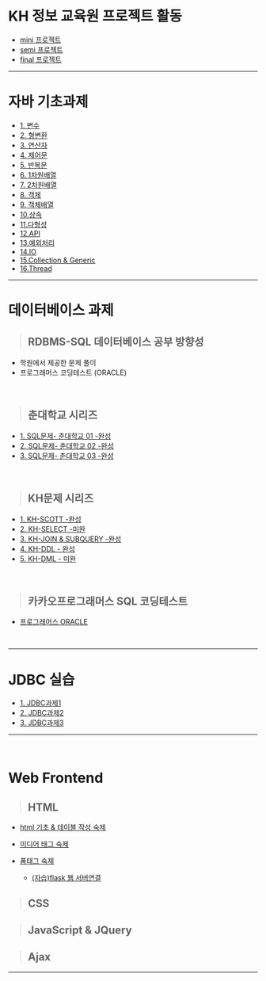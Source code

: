 # KH 정보 교육원 프로젝트 활동
- [mini 프로젝트](./projects/mini)
- [semi 프로젝트](./projects/semi)
- [final 프로젝트](./projects/final)

<hr>

# 자바 기초과제

- [1. 변수](./homework/hw01/1_변수과제)
- [2. 형변환](./homework/hw01/2_형변환과제)
- [3. 연산자](./homework/hw01/3_연산자)
- [4. 제어문](./homework/hw01/4_제어문)
- [5. 반복문](./homework/hw01/5_반복문)
- [6. 1차원배열](./homework/hw01/6_1차원배열/ArrayPractice.java)
- [7. 2차원배열](./homework/hw01/7_2차원배열/DimensionPractice.java)
- [8. 객체](./homework/hw01/8_객체)
- [9. 객체배열](./homework/hw01/9_객체배열)
- [10.상속](./homework/hw01/10_상속)
- [11.다형성](./homework/hw01/11_다형성)
- [12.API](./homework/hw01/12_API)
- [13.예외처리](./homework/hw01/13_예외처리)
- [14.IO](./homework/hw01/14_IO)
- [15.Collection & Generic](./homework/hw01/15_Collection_Generic)
- [16.Thread](./homework/hw01/16_Thread)

<HR>

# 데이터베이스 과제

> ## RDBMS-SQL 데이터베이스 공부 방향성

- 학원에서 제공한 문제 풀이
- 프로그래머스 코딩테스트 (ORACLE)

<br>

> ## 춘대학교 시리즈

- [1. SQL문제- 춘대학교 01 -완성](./homework/hw02/0708_choon)
- [2. SQL문제- 춘대학교 02 -완성](./homework/hw02/0708_choon02)
- [3. SQL문제- 춘대학교 03 -완성](./homework/hw02/0709_choon03)

<br>

> ## KH문제 시리즈

- [1. KH-SCOTT -완성](./homework/hw02/0708_scott)
- [2. KH-SELECT -미완](./homework/hw02/0708_kh_select)
- [3. KH-JOIN & SUBQUERY -완성](./homework/hw02/0709_subquery)
- [4. KH-DDL - 완성](./homework/hw02/SQL04_DDL)
- [5. KH-DML - 미완](./homework/hw02/SQL05_DML)

<br>

> ## 카카오프로그래머스 SQL 코딩테스트

- [프로그래머스 ORACLE](./homework/programmers_oracle)

<BR>

<HR>

# JDBC 실습
- [1. JDBC과제1](./notes/JDBC/0720)
- [2. JDBC과제2](./notes/JDBC/0721)
- [3. JDBC과제3](./notes/JDBC/0722)

<hr>

<br>

# Web Frontend

> ## HTML

- [html 기초 & 테이블 작성 숙제](./homework/hw03/01_html5/0723/homework01.html)

- [ 미디어 태그 숙제](./homework/hw03/01_html5/0724/homework02.html)
- [ 폼태그 숙제](./homework/hw03/01_html5/0724/templates/productform.html)
  - [(자습)flask 웹 서버연결](./homework/hw03/01_html5/0724/server.py)

> ## CSS

> ## JavaScript & JQuery

> ## Ajax

<hr>
